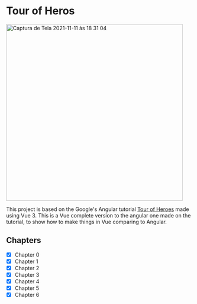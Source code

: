 # Tour of Heros

<img width="477" alt="Captura de Tela 2021-11-11 às 18 31 04" src="https://user-images.githubusercontent.com/40045069/141371944-7e76a7d0-d5b2-4b23-ae2c-472e09ba66bd.png">

This project is based on the Google's Angular tutorial [Tour of Heroes](https://angular.io/tutorial) made using Vue 3.
This is a Vue complete version to the angular one made on the tutorial, to show how to make things in Vue comparing to Angular.

## Chapters

- [X] Chapter 0
- [X] Chapter 1
- [X] Chapter 2
- [X] Chapter 3
- [X] Chapter 4
- [X] Chapter 5
- [X] Chapter 6
